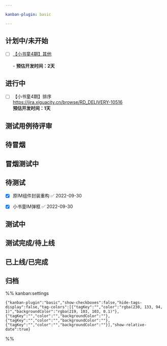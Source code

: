 ```yaml
---

kanban-plugin: basic

---
```


## 计划中/未开始

- [ ] [【小书童4期】其他](https://jira.xiguacity.cn/browse/RD_DELIVERY-10518)<br><br>- **预估开发时间：2天**


## 进行中

- [ ] 【小书童4期】排序<br>https://jira.xiguacity.cn/browse/RD_DELIVERY-10516<br>**预估开发时间：1天**


## 测试用例待评审



## 待冒烟



## 冒烟测试中



## 待测试

- [x] 原IM组件封装重构 ✅ 2022-09-30
- [x] 小书童IM弹框 ✅ 2022-09-30


## 测试中



## 测试完成/待上线



## 已上线/已完成



## 归档





%% kanban:settings
```
{"kanban-plugin":"basic","show-checkboxes":false,"hide-tags-display":false,"tag-colors":[{"tagKey":"","color":"rgba(230, 133, 94, 1)","backgroundColor":"rgba(219, 103, 103, 0.1)"},{"tagKey":"","color":"","backgroundColor":""},{"tagKey":"","color":"","backgroundColor":""},{"tagKey":"","color":"","backgroundColor":""}],"show-relative-date":true}
```
%%